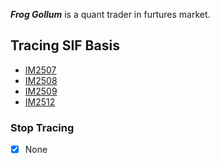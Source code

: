 ***Frog Gollum*** is a quant trader in furtures market.

## Tracing SIF Basis
* [IM2507](https://github.com/frogollum/frogollum/blob/main/IM2507_Basis.md)
* [IM2508](https://github.com/frogollum/frogollum/blob/main/IM2508_Basis.md)
* [IM2509](https://github.com/frogollum/frogollum/blob/main/IM2509_Basis.md)
* [IM2512](https://github.com/frogollum/frogollum/blob/main/IM2512_Basis.md)

### Stop Tracing
- [x] None
